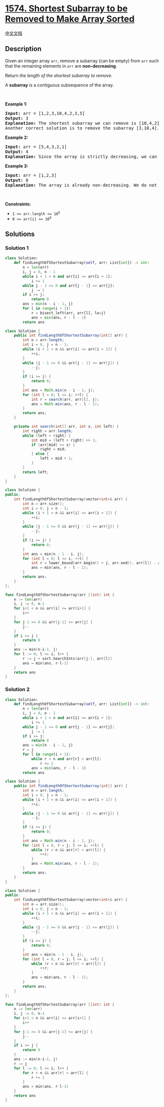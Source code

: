 # [1574. Shortest Subarray to be Removed to Make Array Sorted](https://leetcode.com/problems/shortest-subarray-to-be-removed-to-make-array-sorted)

[中文文档](/solution/1500-1599/1574.Shortest%20Subarray%20to%20be%20Removed%20to%20Make%20Array%20Sorted/README.md)

<!-- tags:Stack,Array,Two Pointers,Binary Search,Monotonic Stack -->

## Description

<p>Given an integer array <code>arr</code>, remove a subarray (can be empty) from <code>arr</code> such that the remaining elements in <code>arr</code> are <strong>non-decreasing</strong>.</p>

<p>Return <em>the length of the shortest subarray to remove</em>.</p>

<p>A <strong>subarray</strong> is a contiguous subsequence of the array.</p>

<p>&nbsp;</p>
<p><strong class="example">Example 1:</strong></p>

<pre>
<strong>Input:</strong> arr = [1,2,3,10,4,2,3,5]
<strong>Output:</strong> 3
<strong>Explanation:</strong> The shortest subarray we can remove is [10,4,2] of length 3. The remaining elements after that will be [1,2,3,3,5] which are sorted.
Another correct solution is to remove the subarray [3,10,4].
</pre>

<p><strong class="example">Example 2:</strong></p>

<pre>
<strong>Input:</strong> arr = [5,4,3,2,1]
<strong>Output:</strong> 4
<strong>Explanation:</strong> Since the array is strictly decreasing, we can only keep a single element. Therefore we need to remove a subarray of length 4, either [5,4,3,2] or [4,3,2,1].
</pre>

<p><strong class="example">Example 3:</strong></p>

<pre>
<strong>Input:</strong> arr = [1,2,3]
<strong>Output:</strong> 0
<strong>Explanation:</strong> The array is already non-decreasing. We do not need to remove any elements.
</pre>

<p>&nbsp;</p>
<p><strong>Constraints:</strong></p>

<ul>
	<li><code>1 &lt;= arr.length &lt;= 10<sup>5</sup></code></li>
	<li><code>0 &lt;= arr[i] &lt;= 10<sup>9</sup></code></li>
</ul>

## Solutions

### Solution 1

<!-- tabs:start -->

```python
class Solution:
    def findLengthOfShortestSubarray(self, arr: List[int]) -> int:
        n = len(arr)
        i, j = 0, n - 1
        while i + 1 < n and arr[i] <= arr[i + 1]:
            i += 1
        while j - 1 >= 0 and arr[j - 1] <= arr[j]:
            j -= 1
        if i >= j:
            return 0
        ans = min(n - i - 1, j)
        for l in range(i + 1):
            r = bisect_left(arr, arr[l], lo=j)
            ans = min(ans, r - l - 1)
        return ans
```

```java
class Solution {
    public int findLengthOfShortestSubarray(int[] arr) {
        int n = arr.length;
        int i = 0, j = n - 1;
        while (i + 1 < n && arr[i] <= arr[i + 1]) {
            ++i;
        }
        while (j - 1 >= 0 && arr[j - 1] <= arr[j]) {
            --j;
        }
        if (i >= j) {
            return 0;
        }
        int ans = Math.min(n - i - 1, j);
        for (int l = 0; l <= i; ++l) {
            int r = search(arr, arr[l], j);
            ans = Math.min(ans, r - l - 1);
        }
        return ans;
    }

    private int search(int[] arr, int x, int left) {
        int right = arr.length;
        while (left < right) {
            int mid = (left + right) >> 1;
            if (arr[mid] >= x) {
                right = mid;
            } else {
                left = mid + 1;
            }
        }
        return left;
    }
}
```

```cpp
class Solution {
public:
    int findLengthOfShortestSubarray(vector<int>& arr) {
        int n = arr.size();
        int i = 0, j = n - 1;
        while (i + 1 < n && arr[i] <= arr[i + 1]) {
            ++i;
        }
        while (j - 1 >= 0 && arr[j - 1] <= arr[j]) {
            --j;
        }
        if (i >= j) {
            return 0;
        }
        int ans = min(n - 1 - i, j);
        for (int l = 0; l <= i; ++l) {
            int r = lower_bound(arr.begin() + j, arr.end(), arr[l]) - arr.begin();
            ans = min(ans, r - l - 1);
        }
        return ans;
    }
};
```

```go
func findLengthOfShortestSubarray(arr []int) int {
	n := len(arr)
	i, j := 0, n-1
	for i+1 < n && arr[i] <= arr[i+1] {
		i++
	}
	for j-1 >= 0 && arr[j-1] <= arr[j] {
		j--
	}
	if i >= j {
		return 0
	}
	ans := min(n-i-1, j)
	for l := 0; l <= i; l++ {
		r := j + sort.SearchInts(arr[j:], arr[l])
		ans = min(ans, r-l-1)
	}
	return ans
}
```

<!-- tabs:end -->

### Solution 2

<!-- tabs:start -->

```python
class Solution:
    def findLengthOfShortestSubarray(self, arr: List[int]) -> int:
        n = len(arr)
        i, j = 0, n - 1
        while i + 1 < n and arr[i] <= arr[i + 1]:
            i += 1
        while j - 1 >= 0 and arr[j - 1] <= arr[j]:
            j -= 1
        if i >= j:
            return 0
        ans = min(n - i - 1, j)
        r = j
        for l in range(i + 1):
            while r < n and arr[r] < arr[l]:
                r += 1
            ans = min(ans, r - l - 1)
        return ans
```

```java
class Solution {
    public int findLengthOfShortestSubarray(int[] arr) {
        int n = arr.length;
        int i = 0, j = n - 1;
        while (i + 1 < n && arr[i] <= arr[i + 1]) {
            ++i;
        }
        while (j - 1 >= 0 && arr[j - 1] <= arr[j]) {
            --j;
        }
        if (i >= j) {
            return 0;
        }
        int ans = Math.min(n - i - 1, j);
        for (int l = 0, r = j; l <= i; ++l) {
            while (r < n && arr[r] < arr[l]) {
                ++r;
            }
            ans = Math.min(ans, r - l - 1);
        }
        return ans;
    }
}
```

```cpp
class Solution {
public:
    int findLengthOfShortestSubarray(vector<int>& arr) {
        int n = arr.size();
        int i = 0, j = n - 1;
        while (i + 1 < n && arr[i] <= arr[i + 1]) {
            ++i;
        }
        while (j - 1 >= 0 && arr[j - 1] <= arr[j]) {
            --j;
        }
        if (i >= j) {
            return 0;
        }
        int ans = min(n - 1 - i, j);
        for (int l = 0, r = j; l <= i; ++l) {
            while (r < n && arr[r] < arr[l]) {
                ++r;
            }
            ans = min(ans, r - l - 1);
        }
        return ans;
    }
};
```

```go
func findLengthOfShortestSubarray(arr []int) int {
	n := len(arr)
	i, j := 0, n-1
	for i+1 < n && arr[i] <= arr[i+1] {
		i++
	}
	for j-1 >= 0 && arr[j-1] <= arr[j] {
		j--
	}
	if i >= j {
		return 0
	}
	ans := min(n-i-1, j)
	r := j
	for l := 0; l <= i; l++ {
		for r < n && arr[r] < arr[l] {
			r += 1
		}
		ans = min(ans, r-l-1)
	}
	return ans
}
```

<!-- tabs:end -->

<!-- end -->

